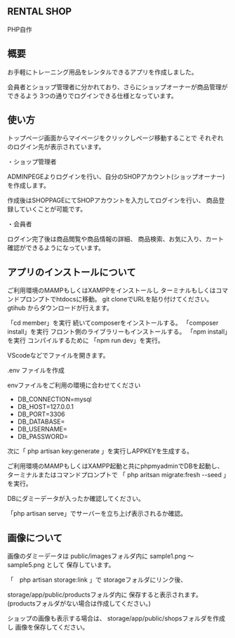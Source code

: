 ## RENTAL SHOP

PHP自作

## 概要

お手軽にトレーニング用品をレンタルできるアプリを作成しました。

会員者とショップ管理者に分かれており、さらにショップオーナーが商品管理ができるよう
3つの通りでログインできる仕様となっています。

## 使い方

トップページ画面からマイページをクリックしページ移動することで
それぞれのログイン先が表示されています。

・ショップ管理者

ADMINPEGEよりログインを行い、自分のSHOPアカウント(ショップオーナー)を作成します。

作成後はSHOPPAGEにてSHOPアカウントを入力してログインを行い、
商品登録していくことが可能です。

・会員者

ログイン完了後は商品閲覧や商品情報の詳細、
商品検索、お気に入り、カート確認ができるようになっています。

## アプリのインストールについて

ご利用環境のMAMPもしくはXAMPPをインストールし
ターミナルもしくはコマンドプロンプトでhtdocsに移動。
git cloneでURLを貼り付けてください。
gtihub からダウンロードが行えます。


「cd member」を実行
続いてcomposerをインストールする。
「composer install」を実行
フロント側のライブラリーもインストールする。
「npm install」を実行
コンパイルするために
「npm run dev」を実行。

VScodeなどでファイルを開きます。

.env ファイルを作成

envファイルをご利用の環境に合わせてください

- DB_CONNECTION=mysql
- DB_HOST=127.0.0.1
- DB_PORT=3306
- DB_DATABASE=
- DB_USERNAME=
- DB_PASSWORD=

次に「 php artisan key:generate 」を実行しAPPKEYを生成する。


ご利用環境のMAMPもしくはXAMPP起動と共にphpmyadminでDBを起動し、
ターミナルまたはコマンドプロンプトで
「 php aritsan migrate:fresh --seed 」を実行。

DBにダミーデータが入ったか確認してください。

「php artisan serve」でサーバーを立ち上げ表示されるか確認。

## 画像について

画像のダミーデータは
public/imagesフォルダ内に
sample1.png 〜 sample5.png として
保存しています。

「　php artisan storage:link 」で
storageフォルダにリンク後、

storage/app/public/productsフォルダ内に
保存すると表示されます。
(productsフォルダがない場合は作成してください。)

ショップの画像も表示する場合は、
storage/app/public/shopsフォルダを作成し
画像を保存してください。
